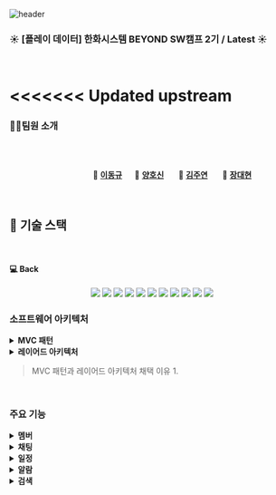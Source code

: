 ![header](https://capsule-render.vercel.app/api?type=Venom&color=ffe599&height=300&section=header&text=SSM&desc=📆Smart%20Schedule%20Manager&descSize=30&descAlign=50&descAlignY=70&fontSize=100&animation=fadeIn&fontColor=5f475f)

### :sunny: **[플레이 데이터] 한화시스템 BEYOND SW캠프 2기 / Latest** :sunny:

<br>

<<<<<<< Updated upstream
<br>
=======

### 🤼‍♂️팀원 소개

<br><br>

&nbsp;　&nbsp;　&nbsp;　&nbsp;　&nbsp;　&nbsp;　&nbsp;　&nbsp;　 🐻 **[이동규](https://github.com/PTCman)**&nbsp;　 🦁 **[양호신](https://github.com/Hosae0905)** &nbsp;　 🐶 **[김주연](https://github.com/jyk147369)** &nbsp;　 🐯 **[장대현](https://github.com/poil4291)** &nbsp;
<br><br><br>

## 📌 기술 스택

<br>


#### :computer:&nbsp;Back
<div align="center">
<img src="https://img.shields.io/badge/MariaDB-003545?style=for-the-badge&logo=mariadb&logoColor=white">
<img src="https://img.shields.io/badge/Maven-02303A?style=for-the-badge&logo=maven&logoColor=white">
<img src="https://img.shields.io/badge/Java-ED8B00?style=for-the-badge&logo=openjdk&logoColor=white"> 
<img src="https://img.shields.io/badge/Spring-6DB33F?style=for-the-badge&logo=spring&logoColor=white">
<img src="https://img.shields.io/badge/Spring Boot-6DB33F?style=for-the-badge&logo=Spring Boot&logoColor=white">
<img src="https://img.shields.io/badge/Spring data jpa-6DB33F?style=for-the-badge&logo=Spring Boot&logoColor=white">
<img src="https://img.shields.io/badge/Spring batch-6DB33F?style=for-the-badge&logo=Spring Boot&logoColor=white">
<img src="https://img.shields.io/badge/kafka-231F20?style=for-the-badge&logo=apachekafka&logoColor=white"> 
<img src="https://img.shields.io/badge/Spring_Security-6DB33F?style=for-the-badge&logo=Spring-Security&logoColor=white">
<img src="https://img.shields.io/badge/jwt-000000?style=for-the-badge&logo=Json Web Tokens&logoColor=purple">
<img src="https://img.shields.io/badge/intellijidea-000000?style=for-the-badge&logo=intellijidea&logoColor=red"> 
</div>

### 소프트웨어 아키텍처
<details>
<summary><b>MVC 패턴</b></summary>

<img src="../img/MVC패턴.png">

* 정의
  * Model, View, Controller라는 3가지 구성 요소로 이루어진 소프트웨어 엔지니어링 아키텍처 패턴 
  1. 모델(Model)
     * 데이터와 비즈니스 로직을 처리. 
     * Controller에게 받은 데이터를 가공하는 역할을 수행
  2. 뷰(View)
     * 사용자 인터페이스 요소. 
     * Controller에게 받은 Model의 데이터를 사용자에게 시각적으로 보여주기 위한 역할을 수행
  3. 컨트롤러(Controller)
     * Model과 View 사이에서 데이터 흐름을 제어
     * 사용자가 접근한 URL에 따라 요청을 파악하고 URL에 적절한 Method를 호출하여 Service에서 비즈니스 로직을 처리
    
* 장점
  * 유지보수성
  * 재사용성 및 확장성
  * 개발 효율성
* 단점
  * 복잡성 증가 : 규모가 복잡하고 큰 서비스 및 프로그램의 경우, 하나의 Controller에 많은 View와 Model이 연결되어 있기 때문에 부하가 커지게 된다.
  * 상호의존성 : Model과 View의 의존성을 완전히 분리시킬 수 없다.
 </details>

<details>
<summary><b>레이어드 아키텍처</b></summary>

* 정의
  * 소프트웨어 설계를 위한 일반적인 아키텍처 패턴 중 하나
  * 애플리케이션을 명확하게 구분된 여러 계층으로 나누는 방식
  1. 프레젠테이션 계층 (Presentation Layer)
     * 사용자 인터페이스(UI)와 사용자 경험(UX)을 담당
     * 사용자의 입력을 받아 처리하고, 사용자에게 정보를 시각적으로 표현
  2. 비즈니스 로직 계층 (Business Logic Layer)
     * 데이터의 처리 및 변환, 계산, 비즈니스 규칙의 실행 등을 담당
     * 애플리케이션의 핵심 기능과 비즈니스 규칙을 구현
  3. 퍼시스턴스 계층 (Persistence Layer)
     * 데이터를 생성, 읽기, 업데이트, 삭제(CRUD)하는 로직을 관리하는 계층
     * 데이터를 영구 저장소에 저장하고 필요할 때 해당 데이터를 검색
  4. 데이터 계층 (Database Layer)
      * 실제 데이터를 저장하는 계층
* 장점
* 단점

</details>

> MVC 패턴과 레이어드 아키텍처 채택 이유
> 1. 

<br>

### 주요 기능
<details>
<summary><b>멤버</b></summary>
</details>

<details>
<summary><b>채팅</b></summary>

* WebSocket
  * 양방향 통신을 가능하게 하는 기술
  * 서버와 클라이언트 간에 지속적인 연결을 유지하며 데이터를 실시간으로 양방향으로 교환

* STOMP(Simple Text Oriented Messaged Protocol)
  * pub/sub 구조를 따르는 텍스트 기반의 프로토콜
  * 클라이언트와 메시지 브로커 간의 비동기 통신을 위해 설계
  * Subscriber, Sender, Broker를 따로 두어 처리
    1. Subscriber : Subscriber는 채팅방으로부터 메시지를 받기 위해 Broker에 구독 신청
    2. Sender : Sender는 메시지를 생성해서 채팅방에 발행하는 역할. 메시지는 Broker를 통해 Subscriber에게 전달
    3. Broker : Sender로부터 메시지를 받아 해당 메시지를 Subscriber에게 전달

    <br><img src="../img/StompDiagram.png">

* WebSocket vs STOMP
* Kafka vs RabbitMQ
</details>

<details>
<summary><b>일정</b></summary>
</details>

<details>
<summary><b>알람</b></summary>

* SSE
  * 

* Spring Batch
  * 
</details>

<details>
<summary><b>검색</b></summary>
</details>
